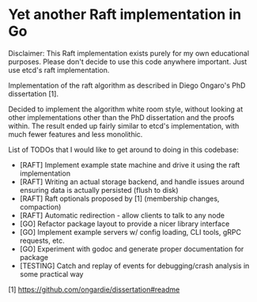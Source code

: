 Yet another Raft implementation in Go
=====================================

Disclaimer: This Raft implementation exists purely for my own educational purposes.
Please don't decide to use this code anywhere important. Just use etcd's raft implementation.

Implementation of the raft algorithm as described in Diego Ongaro's PhD dissertation [1].

Decided to implement the algorithm white room style, without looking at other implementations other than the
PhD dissertation and the proofs within. The result ended up fairly similar to etcd's implementation, with
much fewer features and less monolithic.

List of TODOs that I would like to get around to doing in this codebase:
 - [RAFT] Implement example state machine and drive it using the raft implementation
 - [RAFT] Writing an actual storage backend, and handle issues around ensuring data is actually persisted (flush to disk)
 - [RAFT] Raft optionals proposed by [1] (membership changes, compaction)
 - [RAFT] Automatic redirection - allow clients to talk to any node
 - [GO] Refactor package layout to provide a nicer library interface
 - [GO] Implement example servers w/ config loading, CLI tools, gRPC requests, etc.
 - [GO] Experiment with godoc and generate proper documentation for package
 - [TESTING] Catch and replay of events for debugging/crash analysis in some practical way

[1] https://github.com/ongardie/dissertation#readme